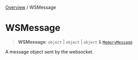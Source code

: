 [Overview](../index.md) / WSMessage

# WSMessage

> **WSMessage**: `object` \| `object` \| `object` & [`MemoryMessage`](../interfaces/MemoryMessage.md)

A message object sent by the websocket.
